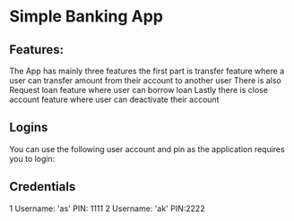 # Simple Banking App
## Features:
The App has mainly three features the first part is transfer feature where a user can transfer  amount from their account to another user
There is also Request loan feature where user can borrow loan
Lastly there is close account feature where user can deactivate their account

## Logins
You can use the following user account and pin as the application requires you to login:
## Credentials
1 Username: 'as' 
  PIN: 1111
2 Username: 'ak'
  PIN:2222

